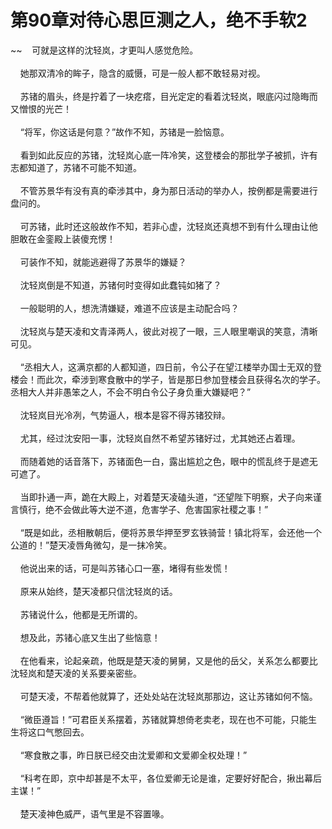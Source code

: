 # 第90章对待心思叵测之人，绝不手软2
~~&nbsp;&nbsp;&nbsp;&nbsp;可就是这样的沈轻岚，才更叫人感觉危险。<br><br>&nbsp;&nbsp;&nbsp;&nbsp;她那双清冷的眸子，隐含的威慑，可是一般人都不敢轻易对视。<br><br>&nbsp;&nbsp;&nbsp;&nbsp;苏锗的眉头，终是拧着了一块疙瘩，目光定定的看着沈轻岚，眼底闪过隐晦而又憎恨的光芒！<br><br>&nbsp;&nbsp;&nbsp;&nbsp;“将军，你这话是何意？”故作不知，苏锗是一脸恼意。<br><br>&nbsp;&nbsp;&nbsp;&nbsp;看到如此反应的苏锗，沈轻岚心底一阵冷笑，这登楼会的那批学子被抓，许有志都知道了，苏锗不可能不知道。<br><br>&nbsp;&nbsp;&nbsp;&nbsp;不管苏景华有没有真的牵涉其中，身为那日活动的举办人，按例都是需要进行盘问的。<br><br>&nbsp;&nbsp;&nbsp;&nbsp;可苏锗，此时还这般故作不知，若非心虚，沈轻岚还真想不到有什么理由让他胆敢在金銮殿上装傻充愣！<br><br>&nbsp;&nbsp;&nbsp;&nbsp;可装作不知，就能逃避得了苏景华的嫌疑？<br><br>&nbsp;&nbsp;&nbsp;&nbsp;沈轻岚倒是不知道，苏锗何时变得如此蠢钝如猪了？<br><br>&nbsp;&nbsp;&nbsp;&nbsp;一般聪明的人，想洗清嫌疑，难道不应该是主动配合吗？<br><br>&nbsp;&nbsp;&nbsp;&nbsp;沈轻岚与楚天凌和文青泽两人，彼此对视了一眼，三人眼里嘲讽的笑意，清晰可见。<br><br>&nbsp;&nbsp;&nbsp;&nbsp;“丞相大人，这满京都的人都知道，四日前，令公子在望江楼举办国士无双的登楼会！而此次，牵涉到寒食散中的学子，皆是那日参加登楼会且获得名次的学子。丞相大人并非愚笨之人，不会不明白令公子身负重大嫌疑吧？”<br><br>&nbsp;&nbsp;&nbsp;&nbsp;沈轻岚目光冷冽，气势逼人，根本是容不得苏锗狡辩。<br><br>&nbsp;&nbsp;&nbsp;&nbsp;尤其，经过沈安阳一事，沈轻岚自然不希望苏锗好过，尤其她还占着理。<br><br>&nbsp;&nbsp;&nbsp;&nbsp;而随着她的话音落下，苏锗面色一白，露出尴尬之色，眼中的慌乱终于是遮无可遮了。<br><br>&nbsp;&nbsp;&nbsp;&nbsp;当即扑通一声，跪在大殿上，对着楚天凌磕头道，“还望陛下明察，犬子向来谨言慎行，绝不会做此等大逆不道，危害学子、危害国家社稷之事！”<br><br>&nbsp;&nbsp;&nbsp;&nbsp;“既是如此，丞相散朝后，便将苏景华押至罗玄铁骑营！镇北将军，会还他一个公道的！”楚天凌唇角微勾，是一抹冷笑。<br><br>&nbsp;&nbsp;&nbsp;&nbsp;他说出来的话，可是叫苏锗心口一塞，堵得有些发慌！<br><br>&nbsp;&nbsp;&nbsp;&nbsp;原来从始终，楚天凌都只信沈轻岚的话。<br><br>&nbsp;&nbsp;&nbsp;&nbsp;苏锗说什么，他都是无所谓的。<br><br>&nbsp;&nbsp;&nbsp;&nbsp;想及此，苏锗心底又生出了些恼意！<br><br>&nbsp;&nbsp;&nbsp;&nbsp;在他看来，论起亲疏，他既是楚天凌的舅舅，又是他的岳父，关系怎么都要比沈轻岚和楚天凌的关系要亲密些。<br><br>&nbsp;&nbsp;&nbsp;&nbsp;可楚天凌，不帮着他就算了，还处处站在沈轻岚那那边，这让苏锗如何不恼。<br><br>&nbsp;&nbsp;&nbsp;&nbsp;“微臣遵旨！”可君臣关系摆着，苏锗就算想倚老卖老，现在也不可能，只能生生将这口气憋回去。<br><br>&nbsp;&nbsp;&nbsp;&nbsp;“寒食散之事，昨日朕已经交由沈爱卿和文爱卿全权处理！”<br><br>&nbsp;&nbsp;&nbsp;&nbsp;“科考在即，京中却甚是不太平，各位爱卿无论是谁，定要好好配合，揪出幕后主谋！”<br><br>&nbsp;&nbsp;&nbsp;&nbsp;楚天凌神色威严，语气里是不容置喙。<br><br>
                    

<script>_fwqdsqadxfw()</script>
<div><script>_dfwf1dw();</script></div>
<div><script>_dfwf1agdw();</script></div>
                